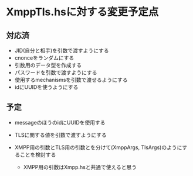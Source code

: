 XmppTls.hsに対する変更予定点
============================

対応済
------

* JID(自分と相手)を引数で渡すようにする
* cnonceをランダムにする
* 引数用のデータ型を作成する
* パスワードを引数で渡すようにする
* 使用するmechanismsを引数で渡せるようにする
* idにUUIDを使うようにする

予定
----

* messageのほうのidにUUIDを使用する

* TLSに関する値を引数で渡すようにする
* XMPP用の引数とTLS用の引数とを分けて(XmppArgs, TlsArgs)のようにすることを検討する
	* XMPP用の引数はXmpp.hsと共通で使えると思う
